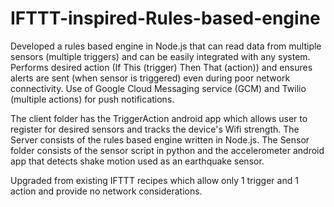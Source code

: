 # IFTTT-inspired-Rules-based-engine

Developed a rules based engine in Node.js that can read data from multiple sensors (multiple triggers) and can be easily integrated with any system.
Performs desired action (If This (trigger) Then That (action)) and ensures alerts are sent (when sensor is triggered) even during poor network connectivity. 
Use of Google Cloud Messaging service (GCM) and Twilio (multiple actions) for push notifications.

The client folder has the TriggerAction android app which allows user to register for desired sensors and tracks the device's Wifi strength.
The Server consists of the rules based engine written in Node.js.
The Sensor folder consists of the sensor script in python and the accelerometer android app that detects shake motion used as an 
earthquake sensor.

Upgraded from existing IFTTT recipes which allow only 1 trigger and 1 action and provide no network considerations.
